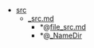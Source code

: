 - <a href = "E:\Node_projects\Node_Way\NBase\_Md\_Index\__Closer\_Uml\Main_I\src\cat.src\dir.src.md">src</a>
    - <a href = "E:\Node_projects\Node_Way\NBase\_Md\_Index\__Closer\_Uml\Main_I\src\_src.md">_src.md</a>
        - *@[file_src.md](file_src.md)
        - *@[_NameDir](NameDir/_NameDir.md)
